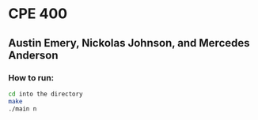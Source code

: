 # CPE 400

## Austin Emery, Nickolas Johnson, and Mercedes Anderson


### How to run:
```bash
cd into the directory
make 
./main n
```
